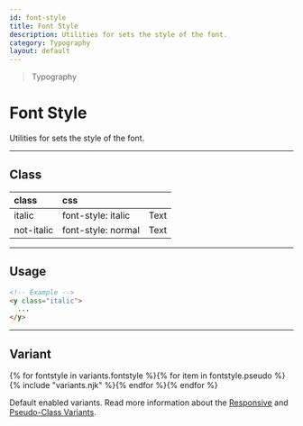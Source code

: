```yaml
---
id: font-style
title: Font Style
description: Utilities for sets the style of the font.
category: Typography
layout: default
---
```


> Typography

# Font Style

Utilities for sets the style of the font.

---

## Class

| <span class="px-3 py-1 text-white (dark)text-charcoal-100 bg-charcoal-100 (dark)bg-gray-600 rounded-full">class</span> | <span class="px-3 py-1 text-white (dark)text-charcoal-100 bg-charcoal-100 (dark)bg-gray-600 rounded-full">css</span> | |
|:--|:--|:-:|
| italic | font-style: italic | <y class="text-lg italic">Text</y> |
| not-italic | font-style: normal | <y class="text-lg not-italic">Text</y> |

---

## Usage

```html
<!-- Example -->
<y class="italic">
  ...
</y>
```

---

## Variant

<y class="flex flex-gap-2 flex-wrap justify-start items-center">{% for fontstyle in variants.fontstyle %}{% for item in fontstyle.pseudo %}{% include "variants.njk" %}{% endfor %}{% endfor %}</y>

Default enabled variants. Read more information about the [Responsive](/responsive) and [Pseudo-Class Variants](/pseudo-class-variants/).
